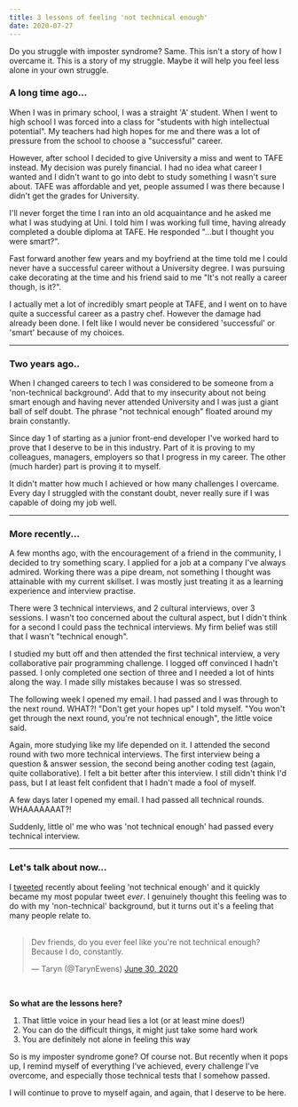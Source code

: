 ```yaml
---
title: 3 lessons of feeling 'not technical enough'
date: 2020-07-27
---
```


Do you struggle with imposter syndrome? Same. This isn't a story of how I overcame it. This is a story of my struggle. Maybe it will help you feel less alone in your own struggle.

### A long time ago...

When I was in primary school, I was a straight 'A' student. When I went to high school I was forced into a class for "students with high intellectual potential". My teachers had high hopes for me and there was a lot of pressure from the school to choose a "successful" career.

However, after school I decided to give University a miss and went to TAFE instead. My decision was purely financial. I had no idea what career I wanted and I didn't want to go into debt to study something I wasn't sure about. TAFE was affordable and yet, people assumed I was there because I didn't get the grades for University.

I'll never forget the time I ran into an old acquaintance and he asked me what I was studying at Uni. I told him I was working full time, having already completed a double diploma at TAFE. He responded "...but I thought you were smart?".

Fast forward another few years and my boyfriend at the time told me I could never have a successful career without a University degree. I was pursuing cake decorating at the time and his friend said to me "It's not really a career though, is it?".

I actually met a lot of incredibly smart people at TAFE, and I went on to have quite a successful career as a pastry chef. However the damage had already been done. I felt like I would never be considered 'successful' or 'smart' because of my choices.

---

### Two years ago..

When I changed careers to tech I was considered to be someone from a 'non-technical background'. Add that to my insecurity about not being smart enough and having never attended University and I was just a giant ball of self doubt. The phrase "not technical enough" floated around my brain constantly.

Since day 1 of starting as a junior front-end developer I've worked hard to prove that I deserve to be in this industry. Part of it is proving to my colleagues, managers, employers so that I progress in my career. The other (much harder) part is proving it to myself.

It didn't matter how much I achieved or how many challenges I overcame. Every day I struggled with the constant doubt, never really sure if I was capable of doing my job well.

---

### More recently...

A few months ago, with the encouragement of a friend in the community, I decided to try something scary. I applied for a job at a company I've always admired. Working there was a pipe dream, not something I thought was attainable with my current skillset. I was mostly just treating it as a learning experience and interview practise.

There were 3 technical interviews, and 2 cultural interviews, over 3 sessions. I wasn't too concerned about the cultural aspect, but I didn't think for a second I could pass the technical interviews. My firm belief was still that I wasn't "technical enough".

I studied my butt off and then attended the first technical interview, a very collaborative pair programming challenge. I logged off convinced I hadn't passed. I only completed one section of three and I needed a lot of hints along the way. I made silly mistakes because I was so stressed.

The following week I opened my email. I had passed and I was through to the next round. WHAT?! "Don't get your hopes up" I told myself. "You won't get through the next round, you're not technical enough", the little voice said.

Again, more studying like my life depended on it. I attended the second round with two more technical interviews. The first interview being a question & answer session, the second being another coding test (again, quite collaborative). I felt a bit better after this interview. I still didn't think I'd pass, but I at least felt confident that I hadn't made a fool of myself.

A few days later I opened my email. I had passed all technical rounds. WHAAAAAAAT?!

Suddenly, little ol' me who was 'not technical enough' had passed every technical interview.

---

### Let's talk about now...

I [tweeted](https://twitter.com/TarynEwens/status/1277812667420299264?s=20) recently about feeling 'not technical enough' and it quickly became my most popular tweet _ever_. I genuinely thought this feeling was to do with my 'non-technical' background, but it turns out it's a feeling that many people relate to.
</br></br>

<blockquote class="twitter-tweet"><p lang="en" dir="ltr">Dev friends, do you ever feel like you&#39;re not technical enough? Because I do, constantly.</p>&mdash; Taryn (@TarynEwens) <a href="https://twitter.com/TarynEwens/status/1277812667420299264?ref_src=twsrc%5Etfw">June 30, 2020</a></blockquote> <script async src="https://platform.twitter.com/widgets.js" charset="utf-8"></script>
</br>

**So what are the lessons here?**

1. That little voice in your head lies a lot (or at least mine does!)
2. You can do the difficult things, it might just take some hard work
3. You are definitely not alone in feeling this way

So is my imposter syndrome gone? Of course not. But recently when it pops up, I remind myself of everything I've achieved, every challenge I've overcome, and especially those technical tests that I somehow passed.

I will continue to prove to myself again, and again, that I deserve to be here.
